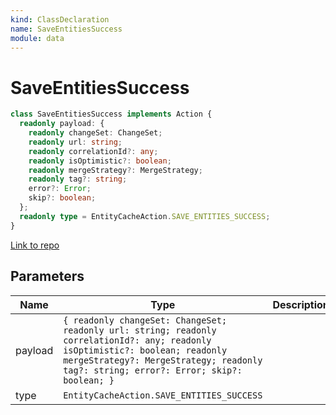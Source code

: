 ```yaml
---
kind: ClassDeclaration
name: SaveEntitiesSuccess
module: data
---
```


# SaveEntitiesSuccess

```ts
class SaveEntitiesSuccess implements Action {
  readonly payload: {
    readonly changeSet: ChangeSet;
    readonly url: string;
    readonly correlationId?: any;
    readonly isOptimistic?: boolean;
    readonly mergeStrategy?: MergeStrategy;
    readonly tag?: string;
    error?: Error;
    skip?: boolean;
  };
  readonly type = EntityCacheAction.SAVE_ENTITIES_SUCCESS;
}
```

[Link to repo](https://github.com/ngrx/platform/blob/master/modules/data/src/actions/entity-cache-action.ts#L189-L213)

## Parameters

| Name    | Type                                                                                                                                                                                                                    | Description |
| ------- | ----------------------------------------------------------------------------------------------------------------------------------------------------------------------------------------------------------------------- | ----------- |
| payload | `{ readonly changeSet: ChangeSet; readonly url: string; readonly correlationId?: any; readonly isOptimistic?: boolean; readonly mergeStrategy?: MergeStrategy; readonly tag?: string; error?: Error; skip?: boolean; }` |             |
| type    | `EntityCacheAction.SAVE_ENTITIES_SUCCESS`                                                                                                                                                                               |             |
